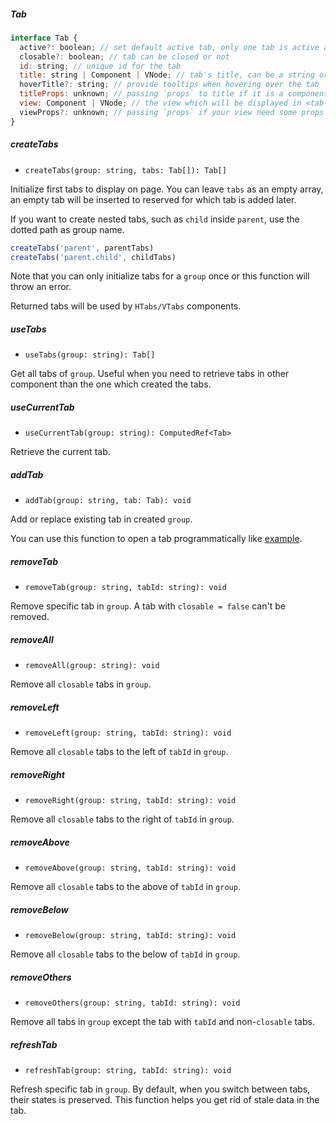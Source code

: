 ##### Tab

```js
interface Tab {
  active?: boolean; // set default active tab, only one tab is active at a time
  closable?: boolean; // tab can be closed or not
  id: string; // unique id for the tab
  title: string | Component | VNode; // tab's title, can be a string or complex component
  hoverTitle?: string; // provide tooltips when hovering over the tab
  titleProps: unknown; // passing `props` to title if it is a component
  view: Component | VNode; // the view which will be displayed in <tab-view />
  viewProps?: unknown; // passing `props` if your view need some props from parent component
}
```

##### createTabs

- `createTabs(group: string, tabs: Tab[]): Tab[]`

Initialize first tabs to display on page. You can leave `tabs` as an empty array, an empty tab will be inserted to reserved for which tab is added later.

If you want to create nested tabs, such as `child` inside `parent`, use the dotted path as group name.

```js
createTabs('parent', parentTabs)
createTabs('parent.child', childTabs)
```

Note that you can only initialize tabs for a `group` once or this function will throw an error.

Returned tabs will be used by `HTabs/VTabs` components.

##### useTabs

- `useTabs(group: string): Tab[]`

Get all tabs of `group`. Useful when you need to retrieve tabs in other component than the one which created the tabs.

##### useCurrentTab

- `useCurrentTab(group: string): ComputedRef<Tab>`

Retrieve the current tab.

##### addTab

- `addTab(group: string, tab: Tab): void`

Add or replace existing tab in created `group`.

You can use this function to open a tab programmatically like [example](quick-start.md#quick-example).

##### removeTab

- `removeTab(group: string, tabId: string): void`

Remove specific tab in `group`. A tab with `closable = false` can't be removed.

##### removeAll

- `removeAll(group: string): void`

Remove all `closable` tabs in `group`.

##### removeLeft

- `removeLeft(group: string, tabId: string): void`

Remove all `closable` tabs to the left of `tabId` in `group`.

##### removeRight

- `removeRight(group: string, tabId: string): void`

Remove all `closable` tabs to the right of `tabId` in `group`.

##### removeAbove

- `removeAbove(group: string, tabId: string): void`

Remove all `closable` tabs to the above of `tabId` in `group`.

##### removeBelow

- `removeBelow(group: string, tabId: string): void`

Remove all `closable` tabs to the below of `tabId` in `group`.

##### removeOthers

- `removeOthers(group: string, tabId: string): void`

Remove all tabs in `group` except the tab with `tabId` and non-`closable` tabs.

##### refreshTab

- `refreshTab(group: string, tabId: string): void`

Refresh specific tab in `group`. By default, when you switch between tabs, their states is preserved. This function helps you get rid of stale data in the tab.
